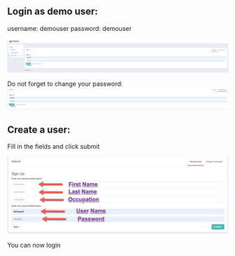 ## Login as demo user:

username: demouser
password: demouser

![Image](assets/2019-08-10_13-41-33.png)

Do not forget to change your password:
![Image](assets/2019-08-10_13-47-57_02.png)


## Create a user:

Fill in the fields and click submit

![Image](assets/2019-08-10_13-52-13.png)




You can now login